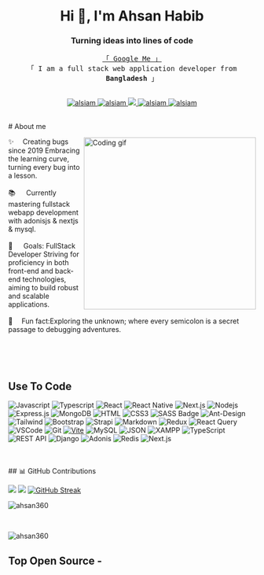 <h1 align="center">Hi 👋, I'm Ahsan Habib</h1>
<h3 align="center">Turning ideas into lines of code</h3>
<p align="center"> 
  <samp> 
<a href="https://www.google.com/search?q=Ahsan+habib+metropolitan+university" target="_blank">「 Google Me 」</a> 
    <br>
    「 I am a full stack web application developer from <b>Bangladesh</b> 」
    <br>
    <br>
  </samp>
</p>

<!-- 
<p align="center">
  <a href="https://github.com/ahsan360"  target="_blank"><img src="https://readme-typing-svg.herokuapp.com/?lines=Self%20Taught%20Programmer;Front%20End%20Developer;1.5%2B%20years%20of%20coding%20experience;Always%20learning%20new%20things&center=true&width=380&height=45"></a>
</p>

 -->
<p align="center">
 <a href="" target="blank">
  <img src="https://img.shields.io/badge/Website-DC143C?style=for-the-badge&logo=medium&logoColor=white" alt="alsiam" />
 </a>
 <a href="https://www.linkedin.com/in/ahsan-habib-030095183/" target="_blank">
  <img src="https://img.shields.io/badge/LinkedIn-0077B5?style=for-the-badge&logo=linkedin&logoColor=white" alt="alsiam"/>
 </a>
 <!-- <a href="https://dev.to/alsia" target="_blank">
  <img src="https://img.shields.io/badge/dev.to-0A0A0A?style=for-the-badge&logo=dev.to&logoColor=white" alt="alsiam" />
 </a> -->
 <a href="" target="_blank">
  <img src="https://img.shields.io/badge/Twitter-1DA1F2?style=for-the-badge&logo=twitter&logoColor=white" />
 </a>
 <a href="https://www.instagram.com/the____ahsan/" target="_blank">
  <img src="https://img.shields.io/badge/Instagram-fe4164?style=for-the-badge&logo=instagram&logoColor=white" alt="alsiam" />
 </a> 
 <a href="https://www.facebook.com/ahsanhabib.ujjol" target="_blank">
  <img src="https://img.shields.io/badge/Facebook-20BEFF?&style=for-the-badge&logo=facebook&logoColor=white" alt="alsiam"  />
  </a> 
</p>
<br />
<!-- About Section -->
 # About me
 
<p>
 <img align="right" width="350" src="/assets/programmer.gif" alt="Coding gif" />
  
 ✨  &emsp;Creating bugs since 2019
Embracing the learning curve, turning every bug into a lesson. <br/><br/>
 📚 &emsp; Currently mastering fullstack webapp development with adonisjs & nextjs & mysql.<br/><br/>
 🎯 &emsp;  Goals: FullStack Developer
Striving for proficiency in both front-end and back-end technologies, aiming to build robust and scalable applications.<br/><br/>
 🎲 &emsp;Fun fact:Exploring the unknown; where every semicolon is a secret passage to debugging adventures.

</p>

<br/>
<br/>
<br/>

## Use To Code

![Javascript](https://img.shields.io/badge/Javascript-F0DB4F?style=for-the-badge&labelColor=black&logo=javascript&logoColor=F0DB4F)
![Typescript](https://img.shields.io/badge/Typescript-007acc?style=for-the-badge&labelColor=black&logo=typescript&logoColor=007acc)
![React](https://img.shields.io/badge/-React-61DBFB?style=for-the-badge&labelColor=black&logo=react&logoColor=61DBFB)
![React Native](https://img.shields.io/badge/React_Native-20232A?style=for-the-badge&logo=react&logoColor=61DAFB)
![Next.js](https://img.shields.io/badge/next.js-000000?style=for-the-badge&logo=nextdotjs&logoColor=white)
![Nodejs](https://img.shields.io/badge/Nodejs-3C873A?style=for-the-badge&labelColor=black&logo=node.js&logoColor=3C873A)
![Express.js](https://img.shields.io/badge/Express.js-000000?style=for-the-badge&logo=express&logoColor=white)
![MongoDB](https://img.shields.io/badge/MongoDB-4EA94B?style=for-the-badge&logo=mongodb&logoColor=white)
![HTML](https://img.shields.io/badge/HTML5-E34F26?style=for-the-badge&logo=html5&logoColor=white)
![CSS3](https://img.shields.io/badge/CSS3-1572B6?style=for-the-badge&logo=css3&logoColor=white)
![SASS Badge](https://img.shields.io/badge/Sass-CC6699?style=for-the-badge&logo=sass&logoColor=white)
![Ant-Design](https://img.shields.io/badge/AntDesign-0170FE?style=for-the-badge&logo=antdesign&logoColor=white)
![Tailwind](https://img.shields.io/badge/Tailwind_CSS-092749?style=for-the-badge&logo=tailwindcss&logoColor=06B6D4&labelColor=000000)
![Bootstrap](https://img.shields.io/badge/Bootstrap-563D7C?style=for-the-badge&logo=bootstrap&logoColor=white)
![Strapi](https://img.shields.io/badge/strapi-2E7EEA?style=for-the-badge&logo=strapi&logoColor=white)
![Markdown](https://img.shields.io/badge/Markdown-000000?style=for-the-badge&logo=markdown&logoColor=white)
![Redux](https://img.shields.io/badge/Redux-593D88?style=for-the-badge&logo=redux&logoColor=white)
![React Query](https://img.shields.io/badge/-React_Query-FF4154?style=for-the-badge&logo=react%20query&logoColor=white)
![VSCode](https://img.shields.io/badge/Visual_Studio-0078d7?style=for-the-badge&logo=visual%20studio&logoColor=white)
![Git](https://img.shields.io/badge/Git-F05032?style=for-the-badge&logo=git&logoColor=white)
[![Vite](https://img.shields.io/badge/Vite-646CFF?style=for-the-badge&logo=vite&logoColor=white)](https://vitejs.dev/)
![MySQL](https://img.shields.io/badge/MySQL-4479A1?style=for-the-badge&labelColor=black&logo=mysql&logoColor=4479A1)
![JSON](https://img.shields.io/badge/JSON-000000?style=for-the-badge&labelColor=black&logo=json&logoColor=000000)
![XAMPP](https://img.shields.io/badge/XAMPP-FB7A24?style=for-the-badge&labelColor=black&logo=xampp&logoColor=FB7A24)
![TypeScript](https://img.shields.io/badge/TypeScript-3178C6?style=for-the-badge&labelColor=black&logo=typescript&logoColor=3178C6)
![REST API](https://img.shields.io/badge/REST%20API-005571?style=for-the-badge&labelColor=black&logo=http://simpleicons.org/icons/rest.svg&logoColor=005571)
![Django](https://img.shields.io/badge/Django-092E20?style=for-the-badge&labelColor=black&logo=django&logoColor=092E20)
![Adonis](https://img.shields.io/badge/Adonis-220052?style=for-the-badge&labelColor=black&logo=adonisjs&logoColor=220052)
![Redis](https://img.shields.io/badge/Redis-DC382D?style=for-the-badge&labelColor=black&logo=redis&logoColor=DC382D)
![Next.js](https://img.shields.io/badge/Next.js-000000?style=for-the-badge&labelColor=black&logo=next.js&logoColor=FFFFFF)


<br/>
<br/>## 📊 GitHub Contributions

 ![](https://github-profile-summary-cards.vercel.app/api/cards/profile-details?username=ahsan360&theme=dark)
 ![](https://github-profile-summary-cards.vercel.app/api/cards/most-commit-language?username=ahsan360&theme=dark)
[![GitHub Streak](https://github-readme-streak-stats.herokuapp.com?user=ahsan360&theme=black-ice&date_format=M%20j%5B%2C%20Y%5D)](https://www.linkedin.com/in/ahsan-habib-u)

<p><img src="https://github-readme-stats.vercel.app/api/top-langs/?username=ahsan360&show_icons=true&locale=en&layout=compact&theme=dark" alt="ahsan360" /></p>

<br><p><img src="https://github-readme-stats.vercel.app/api/?username=ahsan360&show_icons=true&locale=en&layout=compact&theme=dark" alt="ahsan360" /></p>


## Top Open Source -
 

